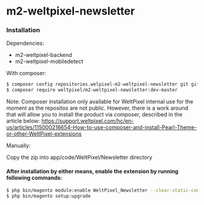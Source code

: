 # m2-weltpixel-newsletter

### Installation

Dependencies:

-   m2-weltpixel-backend
-   m2-weltpixel-mobiledetect

With composer:

```sh
$ composer config repositories.welpixel-m2-weltpixel-newsletter git git@github.com:rusdragos/m2-weltpixel-newsletter.git
$ composer require weltpixel/m2-weltpixel-newsletter:dev-master
```

Note: Composer installation only available for WeltPixel internal use for the moment as the repositos are not public. However, there is a work around that will allow you to install the product via composer, described in the article below:
https://support.weltpixel.com/hc/en-us/articles/115000216654-How-to-use-composer-and-install-Pearl-Theme-or-other-WeltPixel-extensions

Manually:

Copy the zip into app/code/WeltPixel/Newsletter directory

#### After installation by either means, enable the extension by running following commands:

```sh
$ php bin/magento module:enable WeltPixel_Newsletter --clear-static-content
$ php bin/magento setup:upgrade
```

